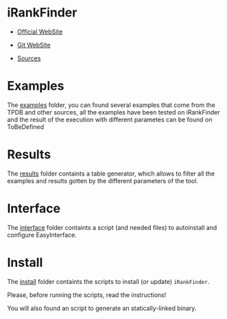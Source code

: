 # iRankFinder

* [Official WebSite](http://irankfinder.loopkiller.com)

* [Git WebSite](https://costa-group.github.io/iRankFinder)

* [Sources](http://github.com/jesusjda/pyRankFinder)

# Examples

The [examples](examples) folder, you can found several examples that come
from the TPDB and other sources, all the examples have been tested on
iRankFinder and the result of the execution with different parametes
can be found on ToBeDefined

# Results

The [results](results) folder containts a table generator, which allows to
filter all the examples and results gotten by the different parameters
of the tool.

# Interface

The [interface](interface) folder containts a script (and needed files) to
autoinstall and configure EasyInterface.

# Install

The [install](install) folder containts the scripts to install (or update)
`iRankFinder`. 

Please, before running the scripts, read the instructions!

You will also found an script to generate an statically-linked binary.
